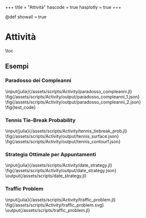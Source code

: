 +++
title = "Attività"
hascode = true
hasplotly = true
+++

<!-- @def hasplotly = true -->
@def showall = true

# Attività
\toc

## Esempi
<!-- ### Julia and Pluto notebook
[here](/assets/notebooks_int.html) Some work did in Julia and interactively displayed using Pluto and plotly.\\
 -->

### Paradosso dei Compleanni
\input{julia}{/assets/scripts/Activity/paradosso_compleanni.jl} 
\fig{/assets/scripts/Activity/output/paradosso_compleanni_1.json}
\fig{/assets/scripts/Activity/output/paradosso_compleanni_2.json}
\fig{test_code}
<!-- \fig{test_output} -->
<!-- \fig{test_activity} -->


<!-- manually: -->
<!-- ~~~
<div id="paradosso_compleanni_1" style=""></div>
<script>
graphDiv = document.getElementById("paradosso_compleanni_1");
plotlyPromise = PlotlyJS_json(graphDiv, '/assets/scripts/Activity/output/paradosso_compleanni_1.json');
</script>
~~~

~~~
<div id="paradosso_compleanni_2" style=""></div>
<script>
graphDiv = document.getElementById("paradosso_compleanni_2");
plotlyPromise = PlotlyJS_json(graphDiv, '/assets/scripts/Activity/output/paradosso_compleanni_2.json');
</script>
~~~ -->

### Tennis Tie-Break Probability
\input{julia}{/assets/scripts/Activity/tennis_tiebreak_prob.jl} 
\fig{/assets/scripts/Activity/output/tennis_surface.json}
\fig{/assets/scripts/Activity/output/tennis_contourf.json}


### Strategia Ottimale per Appuntamenti
\input{julia}{/assets/scripts/Activity/date_strategy.jl} 
\fig{/assets/scripts/Activity/output/date_strategy.json}
\output{/assets/scripts/date_strategy.jl}


### Traffic Problem
\input{julia}{/assets/scripts/Activity/traffic_problem.jl} 
\fig{/assets/scripts/Activity/traffic_problem.svg}
\output{/assets/scripts/traffic_problem.jl}


